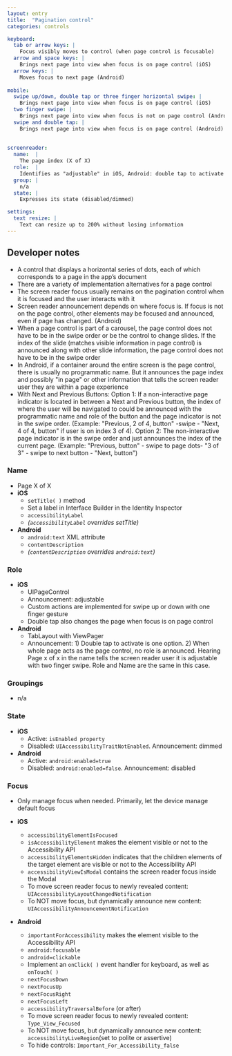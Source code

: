 ```yaml
---
layout: entry
title:  "Pagination control"
categories: controls

keyboard:
  tab or arrow keys: |
    Focus visibly moves to control (when page control is focusable)
  arrow and space keys: |
    Brings next page into view when focus is on page control (iOS)
  arrow keys: |
    Moves focus to next page (Android)
          
mobile:
  swipe up/down, double tap or three finger horizontal swipe: |
    Brings next page into view when focus is on page control (iOS)
  two finger swipe: |
    Brings next page into view when focus is not on page control (Android)
  swipe and double tap: |
    Brings next page into view when focus is on page control (Android)
  
    
screenreader: 
  name:  |
    The page index (X of X)
  role:  |
    Identifies as "adjustable" in iOS, Android: double tap to activate
  group: |
    n/a
  state: |
    Expresses its state (disabled/dimmed)

settings:
  text resize: |
    Text can resize up to 200% without losing information
---
```



## Developer notes

- A control that displays a horizontal series of dots, each of which corresponds to a page in the app’s document 
- There are a variety of implementation alternatives for a page control  
- The screen reader focus usually remains on the pagination control when it is focused and the user interacts with it 
- Screen reader announcement depends on where focus is. If focus is not on the page control, other elements may be focused and announced, even if page has changed. (Android) 
- When a page control is part of a carousel, the page control does not have to be in the swipe order or be the control to change slides.  If the index of the slide (matches visible information in page control) is announced along with other slide information, the page control does not have to be in the swipe order    
- In Android, if a container around the entire screen is the page control, there is usually no programmatic name.  But it announces the page index and possibly "in page" or other information that tells the screen reader user they are within a page experience 
- With Next and Previous Buttons: Option 1: If a non-interactive page indicator is located in between a Next and Previous button, the index of where the user will be navigated to could be announced with the programmatic name and role of the button and the page indicator is not in the swipe order.  (Example: "Previous, 2 of 4, button" -swipe - "Next, 4 of 4, button" if user is on index 3 of 4).  Option 2: The non-interactive page indicator is in the swipe order and just announces the index of the current page. (Example: "Previous, button" - swipe to page dots- "3 of 3" - swipe to next button - "Next, button")

### Name

- Page X of X
- **iOS**
  - `setTitle( )` method
  - Set a label in Interface Builder in the Identity Inspector
  - `accessibilityLabel`
  - _(`accessibilityLabel` overrides setTitle)_  
- **Android**  
  - `android:text` XML attribute
  - `contentDescription`
  - _(`contentDescription` overrides `android:text`)_

### Role

- **iOS**
  - UIPageControl
  - Announcement: adjustable
  - Custom actions are implemented for swipe up or down with one finger gesture
  - Double tap also changes the page when focus is on page control
- **Android**
  - TabLayout with ViewPager
  - Announcement: 1) Double tap to activate is one option.  2) When whole page acts as the page control, no role is announced. Hearing Page x of x in the name tells the screen reader user it is adjustable with two finger swipe. Role and Name are the same in this case.

### Groupings

- n/a

### State

- **iOS**  
  - Active: `isEnabled property`
  - Disabled: `UIAccessibilityTraitNotEnabled`. Announcement: dimmed
- **Android**
  - Active: `android:enabled=true`
  - Disabled: `android:enabled=false`. Announcement: disabled  

### Focus

- Only manage focus when needed. Primarily, let the device manage default focus  

- **iOS**
	- `accessibilityElementIsFocused`  
	- `isAccessibilityElement` makes the element visible or not to the Accessibility API
	- `accessibilityElementsHidden` indicates that the children elements of the target element are visible or not to the Accessibility API
	- `accessibilityViewIsModal` contains the screen reader focus inside the Modal
	- To move screen reader focus to newly revealed content: `UIAccessibilityLayoutChangedNotification`
	- To NOT move focus, but dynamically announce new content: `UIAccessibilityAnnouncementNotification`
- **Android**
	- `importantForAccessibility` makes the element visible to the Accessibility API
	- `android:focusable`
	- `android=clickable`
	- Implement an `onClick( )` event handler for keyboard, as well as `onTouch( )`
	- `nextFocusDown`
	- `nextFocusUp`
	- `nextFocusRight`
	- `nextFocusLeft`
	- `accessibilityTraversalBefore` (or after)
	- To move screen reader focus to newly revealed content: `Type_View_Focused`
	- To NOT move focus, but dynamically announce new content: `accessibilityLiveRegion`(set to polite or assertive)
	- To hide controls: `Important_For_Accessibility_false`
